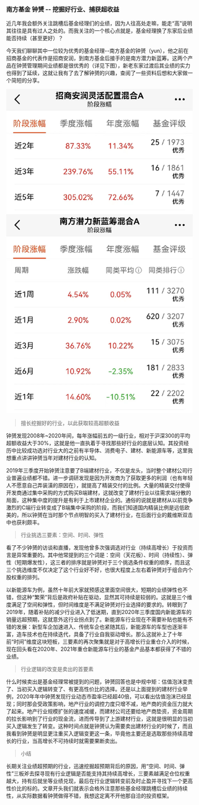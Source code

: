 ### 南方基金 钟赟 -- 挖掘好行业、捕获超收益

近几年我会额外关注跳槽后基金经理们的业绩，因为人往高处走嘛，能走“高”说明其往往是具有过人之处的。而我关注的一个核心点就是，基金经理换了东家后业绩能否持续（甚至更好）？

今天我们聊聊其中一位较为优秀的基金经理--南方基金的钟赟（yun），他之前在招商基金的代表作是招商安润，到南方基金后接手的是南方潜力新蓝筹。这两个产品在钟赟管理期间业绩都是很优秀的（详见下图），新老东家过渡后其业绩的实力也得到了延续，这就让我有了去了解钟赟的兴趣，查阅了一些资料后想和大家做一个简短的分享。

![历史业绩](../img/nf-zy-1.jpg)

> 擅长挖掘好的行业，以此获取较高超额收益

钟赟发现2008年~2020年间，每年涨幅前五的一级行业，相对于沪深300的平均超额收益大于30%，这就是他一直执着于寻找那些好行业的底层认知。其投资经历中比较成功选对行业大的之前有半导体、消费电子、建材、新能源车等，这里我想重点讲讲钟赟当年对建材行业的认知。

2019年三季度开始钟赟注意要了B端建材行业，不仅是龙头，当时整个建材公司行业普遍业绩都不错。进一步调研发现是因为开发商为了获取更多的利润（也有年轻人不愿意自己弄装潢的原因在），就提高了精装交付的比例。大量的精装交付使得开发商通过集中采购的方式购买B端建材，这就改变了建材行业以往需求端分散的局面，这种集中度的提升是有利于上市建材企业的。通俗的说就是建材从以前竞争激烈的C端行业转变成了B端集中采购的阶段，而我们知道国内精装比例是远低欧美的，所以钟赟在当时那个节点明智的买入了建材行业，在后面行业的戴维斯双击中也获利颇丰。

> 行业挑选三要素：空间、时间、弹性

看了不少钟赟的访谈和直播，发现他曾多次强调选对行业（持续高增长）于投资而言是异常重要的。其中他常提到的三个词是：空间（天花板）、时间（持续性）、弹性（短期爆发性），这三者的排序就是钟赟对于三个挑选条件权重的顺序，而且这三个挑选维度不仅决定了这个行业好不好，也很大程度上左右着钟赟对于组合内个股权重的排列。

以新能源车为例，虽然十年前大家就预感这里面空间很大，短期的业绩弹性也不错，但这种“繁荣”背后是政府补贴在驱动，显然其可持续是较弱的。这就是三个维度满足了空间和弹性，但时间维度是不满足钟赟对行业选择的要求的。转眼到了2019年，随着补贴的减少行业进入了低迷期，直到2020年三季度国内新能源车的销量远超预期，这就意外这行业拐点到了。新能源车行业现在不需要补贴也能有不错的发展：新型车企加速进入、传统车企也紧随其后，新能源车的车型也逐渐丰富，造车技术也在持续迭代，具备了行业自我驱动增长。那么这就补上了十年前“时间”维度这块短板，三要素的再次聚集就是对于高增长行业重仓介入的时候，现在回头看在2020年、2021年重仓新能源车行业的基金产品基本都获得了不错的业绩。

> 行业逻辑的改变是卖出的首要素

什么时候卖出是基金经理常被提到的问题，钟赟回答也是中规中矩：估值泡沫变贵了、当初买入逻辑转变了、有更高性价比的选择。还是以上面提到的建材行业举例，2020年年中钟赟发现行业动态市盈率已经超40倍，可以看出估值泡沫已经显现；同时那会受政策影响，地产行业的调控力度只增不减，地产商的资金压力就大了起来。地产行业规模扩张的速度减缓，而建材公司还要给地产商垫资，资金周期的拉长影响到了行业的现金流，进而传导到了上游建材行业，这就是很明显的当初买入逻辑发生了转变。这种时间点就是钟赟认为需要卖出建材行业的时候了，而且我看到钟赟是明显更注重买入逻辑变更这一条，毕竟他主要还是选取那些持续高增长的行业，当高增长不可持续时就需要果断卖出。

> 小结

长期关注业绩超预期的行业，迅速挖掘超预期背后的原因，用“空间、时间、弹性”三板斧去探寻现有行业逻辑是否能支持其持续高增长，三要素越满足仓位权重越大，持有后就坐等业绩兑现，最后在行业逻辑转变前及时止盈并寻找下一个更高性价比的标的。文章开头我们就表示会格外注意那些基金经理跳槽后业绩的持续性，从实际数据看钟赟做得不错，我想这定离不开他那自洽的投资框架。